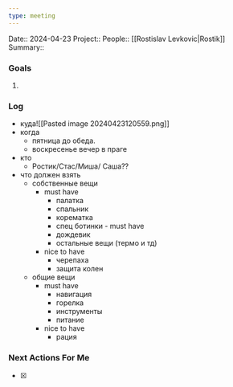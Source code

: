 ```yaml
---
type: meeting 
---
```


Date:: 2024-04-23
Project:: 
People:: [[Rostislav Levkovic|Rostik]]
Summary::

### Goals
1. 
   
### Log
- куда![[Pasted image 20240423120559.png]]
- когда
	- пятница до обеда.
	- воскресенье вечер в праге
- кто
	- Ростик/Стас/Миша/ Саша??
- что должен взять
	- собственные вещи
		- must have
			- палатка
			- спальник
			- корематка
			- спец ботинки - must have
			- дождевик
			- остальные вещи (термо и тд)
		- nice to have
			- черепаха
			- защита колен
	- общие вещи
		- must have
			- навигация 
			- горелка
			- инструменты
			- питание
		- nice to have
			- рация



### Next Actions For Me
- [x] 
